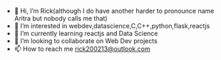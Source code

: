 - 👋 Hi, I’m Rick(although I do have another harder to pronounce name Aritra but nobody calls me that)
- 👀 I’m interested in webdev,datascience,C,C++,python,flask,reactjs
- 🌱 I’m currently learning reactjs and Data Science
- 💞️ I’m looking to collaborate on Web Dev projects
- 📫 How to reach me rick200213@outlook.com

<!---
rick200213/rick200213 is a ✨ special ✨ repository because its `README.md` (this file) appears on your GitHub profile.
You can click the Preview link to take a look at your changes.
--->
